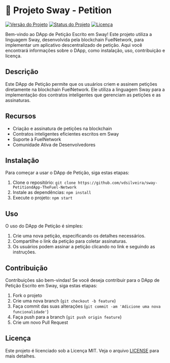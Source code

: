 

# 📌 Projeto Sway - Petition



[![Versão do Projeto](https://img.shields.io/badge/Versão-1.0.0-blue.svg)](https://semver.org)
[![Status do Projeto](https://img.shields.io/badge/Status-Ativo-green.svg)](https://github.com/seuusuario/seurepositorio)
[![Licença](https://img.shields.io/badge/Licença-MIT-yellow.svg)](https://opensource.org/licenses/MIT)

Bem-vindo ao DApp de Petição Escrito em Sway! Este projeto utiliza a linguagem Sway, desenvolvida pela blockchain FuelNetwork, para implementar um aplicativo descentralizado de petição. Aqui você encontrará informações sobre o DApp, como instalação, uso, contribuição e licença.

## Descrição

Este DApp de Petição permite que os usuários criem e assinem petições diretamente na blockchain FuelNetwork. Ele utiliza a linguagem Sway para a implementação dos contratos inteligentes que gerenciam as petições e as assinaturas.

## Recursos

- Criação e assinatura de petições na blockchain
- Contratos inteligentes eficientes escritos em Sway
- Suporte à FuelNetwork
- Comunidade Ativa de Desenvolvedores

## Instalação

Para começar a usar o DApp de Petição, siga estas etapas:

1. Clone o repositório: `git clone https://github.com/vdsilveira/sway-PetitiondApp-TheFuel-Network`
2. Instale as dependências: `npm install`
3. Execute o projeto: `npm start`

## Uso

O uso do DApp de Petição é simples:

1. Crie uma nova petição, especificando os detalhes necessários.
2. Compartilhe o link da petição para coletar assinaturas.
3. Os usuários podem assinar a petição clicando no link e seguindo as instruções.

## Contribuição

Contribuições são bem-vindas! Se você deseja contribuir para o DApp de Petição Escrito em Sway, siga estas etapas:

1. Fork o projeto
2. Crie uma nova branch (`git checkout -b feature`)
3. Faça commit das suas alterações (`git commit -am 'Adicione uma nova funcionalidade'`)
4. Faça push para a branch (`git push origin feature`)
5. Crie um novo Pull Request

## Licença

Este projeto é licenciado sob a Licença MIT. Veja o arquivo [LICENSE](LICENSE) para mais detalhes.

